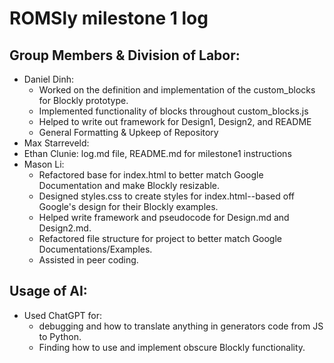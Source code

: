 # ROMSly milestone 1 log

## Group Members & Division of Labor:
- Daniel Dinh: 
  - Worked on the definition and implementation of the custom_blocks for Blockly prototype.
  - Implemented functionality of blocks throughout custom_blocks.js
  - Helped to write out framework for Design1, Design2, and README
  - General Formatting & Upkeep of Repository
- Max Starreveld: 
- Ethan Clunie: log.md file, README.md for milestone1 instructions
- Mason Li: 
  - Refactored base for index.html to better match Google Documentation and make Blockly resizable.  
  - Designed styles.css to create styles for index.html--based off Google's design for their Blockly examples.
  - Helped write framework and pseudocode for Design.md and Design2.md.
  - Refactored file structure for project to better match Google Documentations/Examples.
  - Assisted in peer coding.

## Usage of AI:
- Used ChatGPT for:
  - debugging and how to translate anything in generators code from JS to Python.
  - Finding how to use and implement obscure Blockly functionality.
